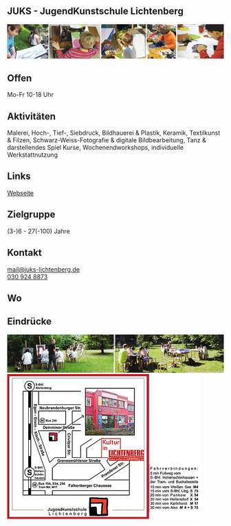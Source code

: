 ## JUKS - JugendKunstschule Lichtenberg
<img id="topmedia" src="/Freizeit/Images/JUKS/1.png" />

## Offen
Mo-Fr 10-18 Uhr

## Aktivitäten
<p id="activities">
Malerei, Hoch-, Tief-, Siebdruck, Bildhauerei & Plastik, Keramik, Textilkunst & Filzen, Schwarz-Weiss-Fotografie & digitale Bildbearbeitung, Tanz & darstellendes Spiel 
Kurse, Wochenendworkshops, individuelle Werkstattnutzung
</p>

## Links
<a class="external_link" target="_blank" href="http://www.juks-lichtenberg.de">Webseite</a>

## Zielgruppe
(3-)6 - 27(-100) Jahre

## Kontakt
[mail@juks-lichtenberg.de](mailto:mail@juks-lichtenberg.de)<br>
<a href="tel:+49309248873">030 924 8873</a>

## Wo
<div id="gmap"></div>
<script>window.onload = showMap('Demminer Str. 4, 13059 Berlin', 0, 'gmap_mini')</script>

## Eindrücke
<div>
  <img src="Images/JUKS/2.png" />
  <img src="Images/JUKS/3.png" />
  </div>

